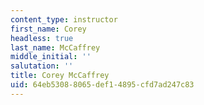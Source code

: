 ```yaml
---
content_type: instructor
first_name: Corey
headless: true
last_name: McCaffrey
middle_initial: ''
salutation: ''
title: Corey McCaffrey
uid: 64eb5308-8065-def1-4895-cfd7ad247c83
---
```

